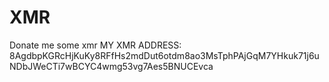 # XMR
Donate me some xmr
 MY XMR ADDRESS: 8AgdbpKGRcHjKuKy8RFfHs2mdDut6otdm8ao3MsTphPAjGqM7YHkuk71j6uNDbJWeCTi7wBCYC4wmg53vg7Aes5BNUCEvca
 
